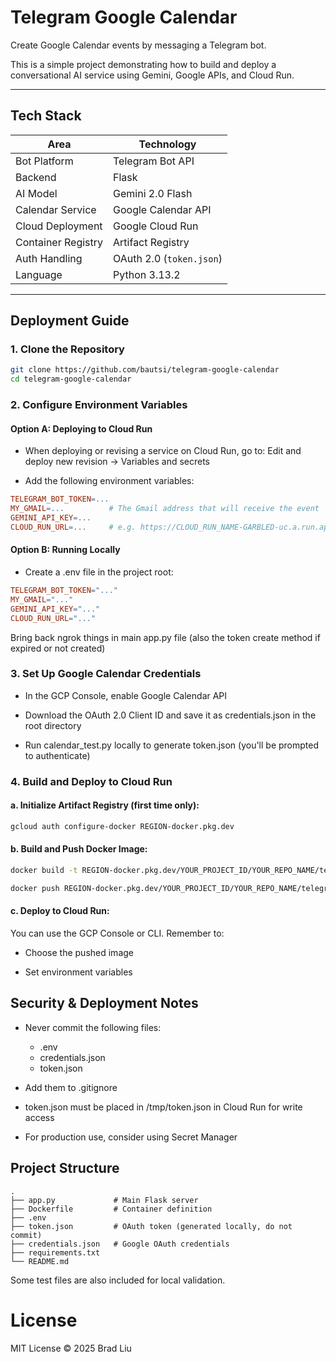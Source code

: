 # Telegram Google Calendar

Create Google Calendar events by messaging a Telegram bot.

This is a simple project demonstrating how to build and deploy a conversational AI service using Gemini, Google APIs, and Cloud Run.

---

## Tech Stack

| Area               | Technology               |
| ------------------ | ------------------------ |
| Bot Platform       | Telegram Bot API         |
| Backend            | Flask                    |
| AI Model           | Gemini 2.0 Flash         |
| Calendar Service   | Google Calendar API      |
| Cloud Deployment   | Google Cloud Run         |
| Container Registry | Artifact Registry        |
| Auth Handling      | OAuth 2.0 (`token.json`) |
| Language           | Python 3.13.2            |

---

## Deployment Guide

### 1. Clone the Repository

```bash
git clone https://github.com/bautsi/telegram-google-calendar
cd telegram-google-calendar
```

### 2. Configure Environment Variables

#### Option A: Deploying to Cloud Run

- When deploying or revising a service on Cloud Run, go to:
  Edit and deploy new revision → Variables and secrets

- Add the following environment variables:

```makefile
TELEGRAM_BOT_TOKEN=...
MY_GMAIL=...          # The Gmail address that will receive the event
GEMINI_API_KEY=...
CLOUD_RUN_URL=...     # e.g. https://CLOUD_RUN_NAME-GARBLED-uc.a.run.app
```

#### Option B: Running Locally

- Create a .env file in the project root:

```makefile
TELEGRAM_BOT_TOKEN="..."
MY_GMAIL="..."
GEMINI_API_KEY="..."
CLOUD_RUN_URL="..."
```

Bring back ngrok things in main app.py file (also the token create method if expired or not created)

### 3. Set Up Google Calendar Credentials

- In the GCP Console, enable Google Calendar API

- Download the OAuth 2.0 Client ID and save it as credentials.json in the root directory

- Run calendar_test.py locally to generate token.json (you'll be prompted to authenticate)

### 4. Build and Deploy to Cloud Run

#### a. Initialize Artifact Registry (first time only):

```bash
gcloud auth configure-docker REGION-docker.pkg.dev
```

#### b. Build and Push Docker Image:

```bash
docker build -t REGION-docker.pkg.dev/YOUR_PROJECT_ID/YOUR_REPO_NAME/telegram-google-calendar .

docker push REGION-docker.pkg.dev/YOUR_PROJECT_ID/YOUR_REPO_NAME/telegram-google-calendar
```

#### c. Deploy to Cloud Run:

You can use the GCP Console or CLI. Remember to:

- Choose the pushed image

- Set environment variables

## Security & Deployment Notes

- Never commit the following files:

  - .env
  - credentials.json
  - token.json

- Add them to .gitignore

- token.json must be placed in /tmp/token.json in Cloud Run for write access

- For production use, consider using Secret Manager

## Project Structure

```
.
├── app.py             # Main Flask server
├── Dockerfile         # Container definition
├── .env
├── token.json         # OAuth token (generated locally, do not commit)
├── credentials.json   # Google OAuth credentials
├── requirements.txt
└── README.md
```

Some test files are also included for local validation.

# License

MIT License © 2025 Brad Liu
